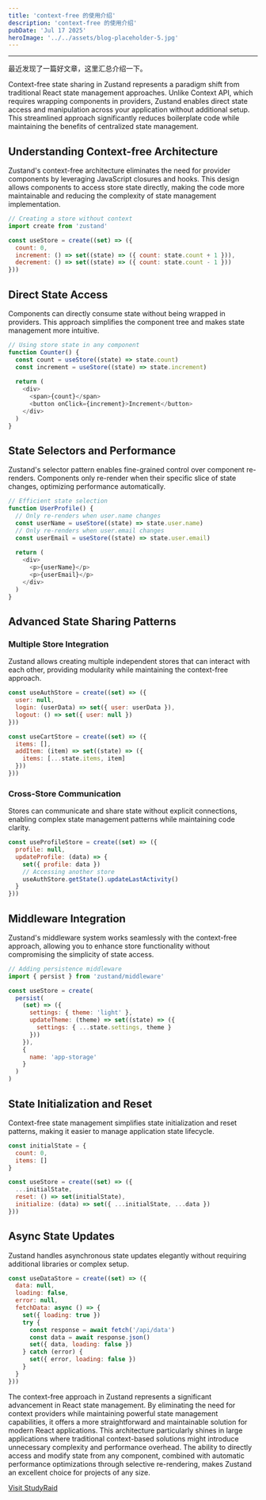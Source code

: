 ```yaml
---
title: 'context-free 的使用介绍'
description: 'context-free 的使用介绍'
pubDate: 'Jul 17 2025'
heroImage: '../../assets/blog-placeholder-5.jpg'
---
```


-----

最近发现了一篇好文章，这里汇总介绍一下。

Context-free state sharing in Zustand represents a paradigm shift from traditional React state management approaches. Unlike Context API, which requires wrapping components in providers, Zustand enables direct state access and manipulation across your application without additional setup. This streamlined approach significantly reduces boilerplate code while maintaining the benefits of centralized state management.

## Understanding Context-free Architecture

Zustand's context-free architecture eliminates the need for provider components by leveraging JavaScript closures and hooks. This design allows components to access store state directly, making the code more maintainable and reducing the complexity of state management implementation.

```javascript
// Creating a store without context
import create from 'zustand'

const useStore = create((set) => ({
  count: 0,
  increment: () => set((state) => ({ count: state.count + 1 })),
  decrement: () => set((state) => ({ count: state.count - 1 }))
}))
```

## Direct State Access

Components can directly consume state without being wrapped in providers. This approach simplifies the component tree and makes state management more intuitive.

```javascript
// Using store state in any component
function Counter() {
  const count = useStore((state) => state.count)
  const increment = useStore((state) => state.increment)
  
  return (
    <div>
      <span>{count}</span>
      <button onClick={increment}>Increment</button>
    </div>
  )
}
```

## State Selectors and Performance

Zustand's selector pattern enables fine-grained control over component re-renders. Components only re-render when their specific slice of state changes, optimizing performance automatically.

```javascript
// Efficient state selection
function UserProfile() {
  // Only re-renders when user.name changes
  const userName = useStore((state) => state.user.name)
  // Only re-renders when user.email changes
  const userEmail = useStore((state) => state.user.email)
  
  return (
    <div>
      <p>{userName}</p>
      <p>{userEmail}</p>
    </div>
  )
}
```

## Advanced State Sharing Patterns

### Multiple Store Integration

Zustand allows creating multiple independent stores that can interact with each other, providing modularity while maintaining the context-free approach.

```javascript
const useAuthStore = create((set) => ({
  user: null,
  login: (userData) => set({ user: userData }),
  logout: () => set({ user: null })
}))

const useCartStore = create((set) => ({
  items: [],
  addItem: (item) => set((state) => ({
    items: [...state.items, item]
  }))
}))
```

### Cross-Store Communication

Stores can communicate and share state without explicit connections, enabling complex state management patterns while maintaining code clarity.

```javascript
const useProfileStore = create((set) => ({
  profile: null,
  updateProfile: (data) => {
    set({ profile: data })
    // Accessing another store
    useAuthStore.getState().updateLastActivity()
  }
}))
```

## Middleware Integration

Zustand's middleware system works seamlessly with the context-free approach, allowing you to enhance store functionality without compromising the simplicity of state access.

```javascript
// Adding persistence middleware
import { persist } from 'zustand/middleware'

const useStore = create(
  persist(
    (set) => ({
      settings: { theme: 'light' },
      updateTheme: (theme) => set((state) => ({
        settings: { ...state.settings, theme }
      }))
    }),
    {
      name: 'app-storage'
    }
  )
)
```

## State Initialization and Reset

Context-free state management simplifies state initialization and reset patterns, making it easier to manage application state lifecycle.

```javascript
const initialState = {
  count: 0,
  items: []
}

const useStore = create((set) => ({
  ...initialState,
  reset: () => set(initialState),
  initialize: (data) => set({ ...initialState, ...data })
}))
```

## Async State Updates

Zustand handles asynchronous state updates elegantly without requiring additional libraries or complex setup.

```javascript
const useDataStore = create((set) => ({
  data: null,
  loading: false,
  error: null,
  fetchData: async () => {
    set({ loading: true })
    try {
      const response = await fetch('/api/data')
      const data = await response.json()
      set({ data, loading: false })
    } catch (error) {
      set({ error, loading: false })
    }
  }
}))
```

The context-free approach in Zustand represents a significant advancement in React state management. By eliminating the need for context providers while maintaining powerful state management capabilities, it offers a more straightforward and maintainable solution for modern React applications. This architecture particularly shines in large applications where traditional context-based solutions might introduce unnecessary complexity and performance overhead. The ability to directly access and modify state from any component, combined with automatic performance optimizations through selective re-rendering, makes Zustand an excellent choice for projects of any size.

[Visit StudyRaid](https://app.studyraid.com/en/read/11286/352092/context-free-state-sharing)
